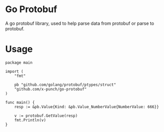 # Go Protobuf
A go protobuf library, used to help parse data from protobuf or parse to protobuf.

# Usage
```
package main

import (
    "fmt"

	pb "github.com/golang/protobuf/ptypes/struct"
    "github.com/x-punch/go-protobuf"
)

func main() {
    resp := &pb.Value{Kind: &pb.Value_NumberValue{NumberValue: 666}}

    v := protobuf.GetValue(resp)
    fmt.Println(v)
}
```